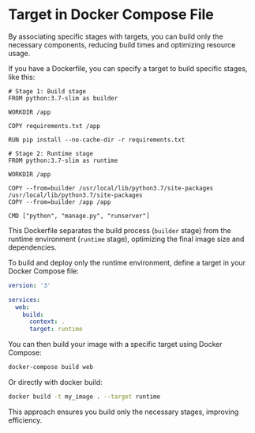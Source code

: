 # Target in Docker Compose File

By associating specific stages with targets, you can build only the necessary components, reducing build times and optimizing resource usage.

If you have a Dockerfile, you can specify a target to build specific stages, like this:

```docker
# Stage 1: Build stage
FROM python:3.7-slim as builder

WORKDIR /app

COPY requirements.txt /app

RUN pip install --no-cache-dir -r requirements.txt

# Stage 2: Runtime stage
FROM python:3.7-slim as runtime

WORKDIR /app

COPY --from=builder /usr/local/lib/python3.7/site-packages /usr/local/lib/python3.7/site-packages
COPY --from=builder /app /app

CMD ["python", "manage.py", "runserver"]
```

This Dockerfile separates the build process (`builder` stage) from the runtime environment (`runtime` stage), optimizing the final image size and dependencies.

To build and deploy only the runtime environment, define a target in your Docker Compose file:

```yaml
version: '3'

services:
  web:
    build:
      context: .
      target: runtime
```

You can then build your image with a specific target using Docker Compose:

```bash
docker-compose build web
```

Or directly with docker build:

```bash
docker build -t my_image . --target runtime
```

This approach ensures you build only the necessary stages, improving efficiency.
